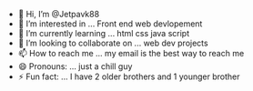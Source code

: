 - 👋 Hi, I’m @Jetpavk88
- 👀 I’m interested in ... Front end web devlopement 
- 🌱 I’m currently learning ... html css java script
- 💞️ I’m looking to collaborate on ... web dev projects 
- 📫 How to reach me ... my email is the best way to reach me 
- 😄 Pronouns: ... just a chill guy
- ⚡ Fun fact: ... I have 2 older brothers and 1 younger brother  

<!---
Jetpavk88/Jetpavk88 is a ✨ special ✨ repository because its `README.md` (this file) appears on your GitHub profile.
You can click the Preview link to take a look at your changes.
--->
